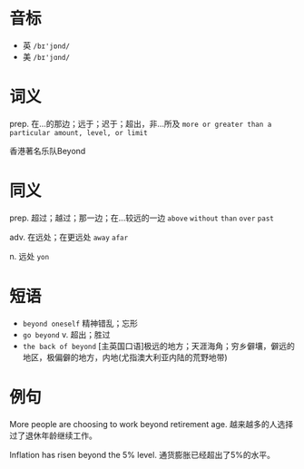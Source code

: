 # 音标

- 英 `/bɪ'jɒnd/`
- 美 `/bɪ'jɑnd/`

# 词义

prep. 在…的那边；远于；迟于；超出，非…所及
`more or greater than a particular amount, level, or limit`



香港著名乐队Beyond

# 同义

prep. 超过；越过；那一边；在...较远的一边
`above` `without` `than` `over` `past`

adv. 在远处；在更远处
`away` `afar`

n. 远处
`yon`

# 短语

- `beyond oneself` 精神错乱；忘形
- `go beyond` v. 超出；胜过
- `the back of beyond` [主英国口语]极远的地方；天涯海角；穷乡僻壤，僻远的地区，极偏僻的地方，内地(尤指澳大利亚内陆的荒野地带)

# 例句

More people are choosing to work beyond retirement age.
越来越多的人选择过了退休年龄继续工作。

Inflation has risen beyond the 5% level.
通货膨胀已经超出了5%的水平。


